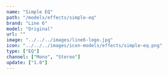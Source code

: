 ```yaml
---
name: "Simple EQ"
path: "/models/effects/simple-eq"
brand: "Line 6"
model: "Original"
url: ""
image: "../../../images/line6-logo.jpg"
icon: "../../../images/icon-models/effects/simple-eq.png"
type: ["EQ"]
channel: ["Mono", "Stereo"]
update: ["1.0"]
---
```

